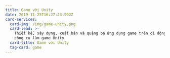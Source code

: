 ```yaml
---
title: Game với Unity
date: 2019-11-25T16:27:23.992Z
card-services:
  card-img: /img/game-unity.png
  card-lead: >-
    Thiết kế, xây dựng, xuất bản và quảng bá ứng dụng game trên di động bằng
    công cụ làm game Unity
  card-title: Game với Unity
  tag-card: game
---
```


